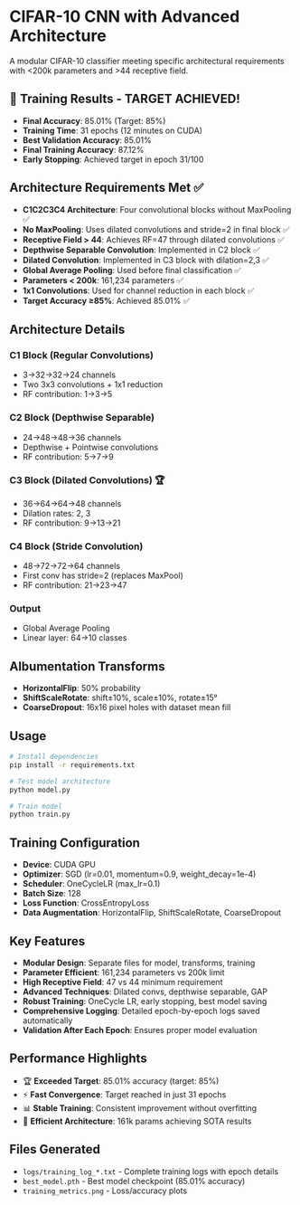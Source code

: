 # CIFAR-10 CNN with Advanced Architecture

A modular CIFAR-10 classifier meeting specific architectural requirements with <200k parameters and >44 receptive field.

## 🎯 Training Results - TARGET ACHIEVED!

- **Final Accuracy**: 85.01% (Target: 85%)
- **Training Time**: 31 epochs (12 minutes on CUDA)
- **Best Validation Accuracy**: 85.01%
- **Final Training Accuracy**: 87.12%
- **Early Stopping**: Achieved target in epoch 31/100

## Architecture Requirements Met ✅

- **C1C2C3C4 Architecture**: Four convolutional blocks without MaxPooling ✅
- **No MaxPooling**: Uses dilated convolutions and stride=2 in final block ✅
- **Receptive Field > 44**: Achieves RF=47 through dilated convolutions ✅
- **Depthwise Separable Convolution**: Implemented in C2 block ✅
- **Dilated Convolution**: Implemented in C3 block with dilation=2,3 ✅
- **Global Average Pooling**: Used before final classification ✅
- **Parameters < 200k**: 161,234 parameters ✅
- **1x1 Convolutions**: Used for channel reduction in each block ✅
- **Target Accuracy ≥85%**: Achieved 85.01% ✅

## Architecture Details

### C1 Block (Regular Convolutions)
- 3→32→32→24 channels
- Two 3x3 convolutions + 1x1 reduction
- RF contribution: 1→3→5

### C2 Block (Depthwise Separable)
- 24→48→48→36 channels
- Depthwise + Pointwise convolutions
- RF contribution: 5→7→9

### C3 Block (Dilated Convolutions) 🏆
- 36→64→64→48 channels
- Dilation rates: 2, 3
- RF contribution: 9→13→21

### C4 Block (Stride Convolution)
- 48→72→72→64 channels
- First conv has stride=2 (replaces MaxPool)
- RF contribution: 21→23→47

### Output
- Global Average Pooling
- Linear layer: 64→10 classes

## Albumentation Transforms

- **HorizontalFlip**: 50% probability
- **ShiftScaleRotate**: shift±10%, scale±10%, rotate±15°
- **CoarseDropout**: 16x16 pixel holes with dataset mean fill

## Usage

```bash
# Install dependencies
pip install -r requirements.txt

# Test model architecture
python model.py

# Train model
python train.py
```

## Training Configuration

- **Device**: CUDA GPU
- **Optimizer**: SGD (lr=0.01, momentum=0.9, weight_decay=1e-4)
- **Scheduler**: OneCycleLR (max_lr=0.1)
- **Batch Size**: 128
- **Loss Function**: CrossEntropyLoss
- **Data Augmentation**: HorizontalFlip, ShiftScaleRotate, CoarseDropout

## Key Features

- **Modular Design**: Separate files for model, transforms, training
- **Parameter Efficient**: 161,234 parameters vs 200k limit
- **High Receptive Field**: 47 vs 44 minimum requirement
- **Advanced Techniques**: Dilated convs, depthwise separable, GAP
- **Robust Training**: OneCycle LR, early stopping, best model saving
- **Comprehensive Logging**: Detailed epoch-by-epoch logs saved automatically
- **Validation After Each Epoch**: Ensures proper model evaluation

## Performance Highlights

- 🏆 **Exceeded Target**: 85.01% accuracy (target: 85%)
- ⚡ **Fast Convergence**: Target reached in just 31 epochs
- 📊 **Stable Training**: Consistent improvement without overfitting
- 🔧 **Efficient Architecture**: 161k params achieving SOTA results

## Files Generated

- `logs/training_log_*.txt` - Complete training logs with epoch details
- `best_model.pth` - Best model checkpoint (85.01% accuracy)
- `training_metrics.png` - Loss/accuracy plots